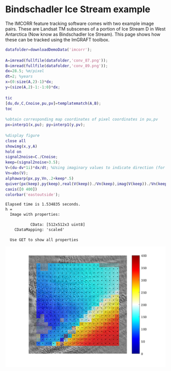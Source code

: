 

Bindschadler Ice Stream example
==========================================================

The IMCORR feature tracking software comes with two example image pairs. These are Landsat TM subscenes of a portion of Ice Stream D in West Antarctica (Now know as Bindschadler Ice Stream). This page shows how these can be tracked using the ImGRAFT toolbox.

```matlab
datafolder=downloadDemoData('imcorr');

A=imread(fullfile(datafolder,'conv_87.png'));
B=imread(fullfile(datafolder,'conv_89.png'));
dx=28.5; %m/pixel
dt=2; %years
x=(0:size(A,2)-1)*dx;
y=(size(A,2)-1:-1:0)*dx;

tic
[du,dv,C,Cnoise,pu,pv]=templatematch(A,B);
toc

%obtain corresponding map coordinates of pixel coordinates in pu,pv
px=interp1(x,pu); py=interp1(y,pv);

%display figure
close all
showimg(x,y,A)
hold on
signal2noise=C./Cnoise;
keep=(signal2noise>3.5);
V=(du-dv*1i)*dx/dt; %Using imaginary values to indicate direction (for convenience).
Vn=abs(V);
alphawarp(px,py,Vn,.2+keep*.5)
quiver(px(keep),py(keep),real(V(keep))./Vn(keep),imag(V(keep))./Vn(keep),0.2,'k') %arrows show direction.
caxis([0 400])
colorbar('eastoutside');
```

```
Elapsed time is 1.534835 seconds.
h = 
  Image with properties:

           CData: [512x512x3 uint8]
    CDataMapping: 'scaled'

  Use GET to show all properties

```
    
![IMAGE](demobindschadler_01.png)
